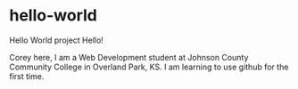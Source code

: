 # hello-world
Hello World project
Hello!

Corey here, I am a Web Development student at Johnson County Community College in Overland Park, KS. I am learning to use github for the first time.
